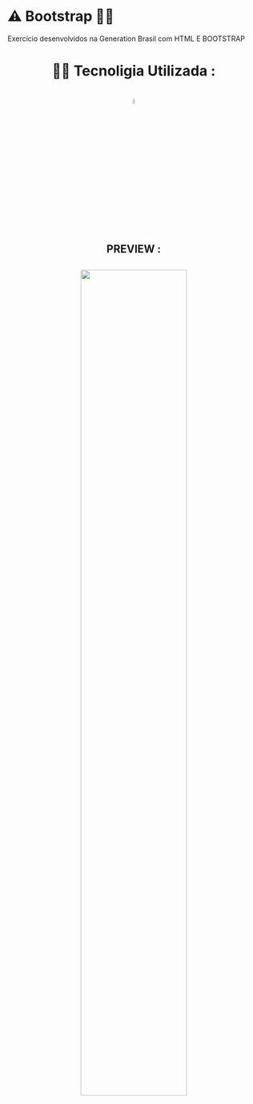 #  ⚠ Bootstrap 👨‍💻
Exercício desenvolvidos na Generation Brasil com HTML E BOOTSTRAP



  <h1  align="center">👨‍💻 Tecnoligia Utilizada :<h1>
  
   <p align="center">
<img src="https://img.shields.io/badge/Bootstrap-563D7C?style=for-the-badge&logo=bootstrap&logoColor=white" style="width: 05%;">
</p>
<br>

  <h2  align="center"> PREVIEW  :<h2>
        
      
 <p align="center">
<img src="https://media.giphy.com/media/YkLc9Xfcyj3bcmBfIy/giphy.gif" style="width: 65%;">
</p>


